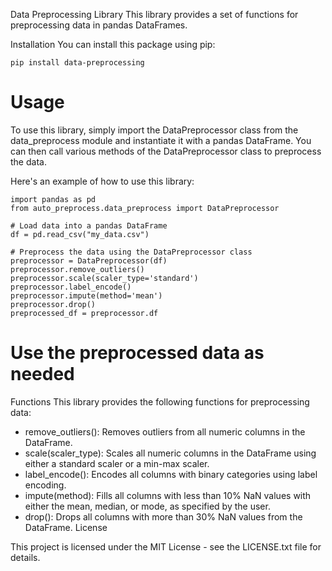 Data Preprocessing Library
This library provides a set of functions for preprocessing data in pandas DataFrames.

Installation
You can install this package using pip:

```
pip install data-preprocessing
```
# Usage
To use this library, simply import the DataPreprocessor class from the data_preprocess module and instantiate it with a pandas DataFrame. You can then call various methods of the DataPreprocessor class to preprocess the data.

Here's an example of how to use this library:
```
import pandas as pd
from auto_preprocess.data_preprocess import DataPreprocessor

# Load data into a pandas DataFrame
df = pd.read_csv("my_data.csv")

# Preprocess the data using the DataPreprocessor class
preprocessor = DataPreprocessor(df)
preprocessor.remove_outliers()
preprocessor.scale(scaler_type='standard')
preprocessor.label_encode()
preprocessor.impute(method='mean')
preprocessor.drop()
preprocessed_df = preprocessor.df
```
# Use the preprocessed data as needed
Functions
This library provides the following functions for preprocessing data:

* remove_outliers(): Removes outliers from all numeric columns in the DataFrame.
* scale(scaler_type): Scales all numeric columns in the DataFrame using either a standard scaler or a min-max scaler.
* label_encode(): Encodes all columns with binary categories using label encoding.
* impute(method): Fills all columns with less than 10% NaN values with either the mean, median, or mode, as specified by the user.
* drop(): Drops all columns with more than 30% NaN values from the DataFrame.
License

This project is licensed under the MIT License - see the LICENSE.txt file for details.